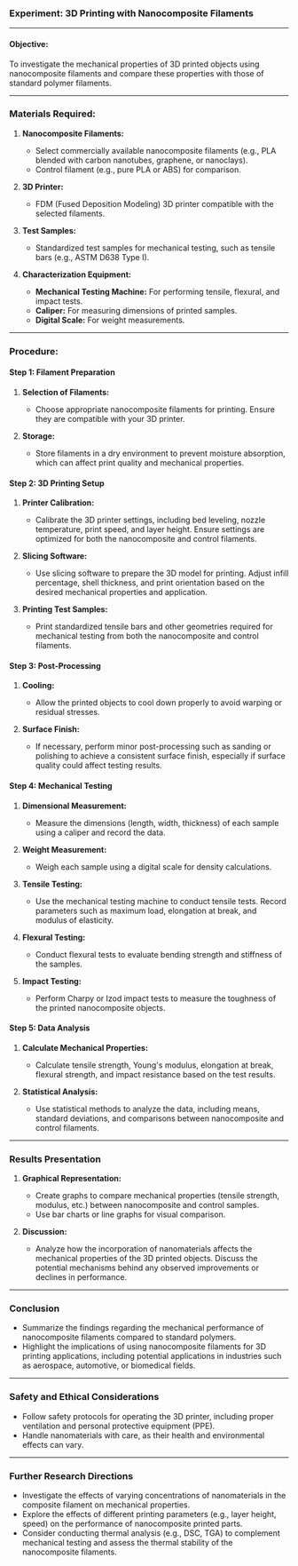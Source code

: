 ### Experiment: 3D Printing with Nanocomposite Filaments

---

#### Objective:
To investigate the mechanical properties of 3D printed objects using nanocomposite filaments and compare these properties with those of standard polymer filaments.

---

### Materials Required:

1. **Nanocomposite Filaments:**
   - Select commercially available nanocomposite filaments (e.g., PLA blended with carbon nanotubes, graphene, or nanoclays).
   - Control filament (e.g., pure PLA or ABS) for comparison.

2. **3D Printer:**
   - FDM (Fused Deposition Modeling) 3D printer compatible with the selected filaments.

3. **Test Samples:**
   - Standardized test samples for mechanical testing, such as tensile bars (e.g., ASTM D638 Type I).

4. **Characterization Equipment:**
   - **Mechanical Testing Machine:** For performing tensile, flexural, and impact tests.
   - **Caliper:** For measuring dimensions of printed samples.
   - **Digital Scale:** For weight measurements.

---

### Procedure:

#### Step 1: Filament Preparation

1. **Selection of Filaments:**
   - Choose appropriate nanocomposite filaments for printing. Ensure they are compatible with your 3D printer.

2. **Storage:**
   - Store filaments in a dry environment to prevent moisture absorption, which can affect print quality and mechanical properties.

#### Step 2: 3D Printing Setup

1. **Printer Calibration:**
   - Calibrate the 3D printer settings, including bed leveling, nozzle temperature, print speed, and layer height. Ensure settings are optimized for both the nanocomposite and control filaments.

2. **Slicing Software:**
   - Use slicing software to prepare the 3D model for printing. Adjust infill percentage, shell thickness, and print orientation based on the desired mechanical properties and application.

3. **Printing Test Samples:**
   - Print standardized tensile bars and other geometries required for mechanical testing from both the nanocomposite and control filaments.

#### Step 3: Post-Processing

1. **Cooling:**
   - Allow the printed objects to cool down properly to avoid warping or residual stresses.

2. **Surface Finish:**
   - If necessary, perform minor post-processing such as sanding or polishing to achieve a consistent surface finish, especially if surface quality could affect testing results.

#### Step 4: Mechanical Testing

1. **Dimensional Measurement:**
   - Measure the dimensions (length, width, thickness) of each sample using a caliper and record the data.

2. **Weight Measurement:**
   - Weigh each sample using a digital scale for density calculations.

3. **Tensile Testing:**
   - Use the mechanical testing machine to conduct tensile tests. Record parameters such as maximum load, elongation at break, and modulus of elasticity.

4. **Flexural Testing:**
   - Conduct flexural tests to evaluate bending strength and stiffness of the samples.

5. **Impact Testing:**
   - Perform Charpy or Izod impact tests to measure the toughness of the printed nanocomposite objects.

#### Step 5: Data Analysis

1. **Calculate Mechanical Properties:**
   - Calculate tensile strength, Young's modulus, elongation at break, flexural strength, and impact resistance based on the test results.

2. **Statistical Analysis:**
   - Use statistical methods to analyze the data, including means, standard deviations, and comparisons between nanocomposite and control filaments.

---

### Results Presentation

1. **Graphical Representation:**
   - Create graphs to compare mechanical properties (tensile strength, modulus, etc.) between nanocomposite and control samples.
   - Use bar charts or line graphs for visual comparison.

2. **Discussion:**
   - Analyze how the incorporation of nanomaterials affects the mechanical properties of the 3D printed objects. Discuss the potential mechanisms behind any observed improvements or declines in performance.

---

### Conclusion

- Summarize the findings regarding the mechanical performance of nanocomposite filaments compared to standard polymers.
- Highlight the implications of using nanocomposite filaments for 3D printing applications, including potential applications in industries such as aerospace, automotive, or biomedical fields.

---

### Safety and Ethical Considerations

- Follow safety protocols for operating the 3D printer, including proper ventilation and personal protective equipment (PPE).
- Handle nanomaterials with care, as their health and environmental effects can vary.

---

### Further Research Directions

- Investigate the effects of varying concentrations of nanomaterials in the composite filament on mechanical properties.
- Explore the effects of different printing parameters (e.g., layer height, speed) on the performance of nanocomposite printed parts.
- Consider conducting thermal analysis (e.g., DSC, TGA) to complement mechanical testing and assess the thermal stability of the nanocomposite filaments.